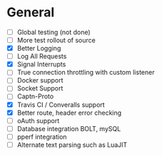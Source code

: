 
# General

- [ ] Global testing (not done)
- [ ] More test rollout of source
- [x] Better Logging
- [ ] Log All Requests
- [x] Signal Interrupts
- [ ] True connection throttling with custom listener
- [ ] Docker support
- [ ] Socket Support
- [ ] Captn-Proto
- [x] Travis CI / Converalls support
- [x] Better route, header error checking
- [ ] oAuth support
- [ ] Database integration BOLT, mySQL
- [ ] pperf integration
- [ ] Alternate text parsing such as LuaJIT
